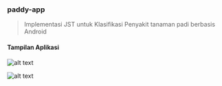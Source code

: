 ### paddy-app
> Implementasi JST untuk Klasifikasi Penyakit tanaman padi berbasis Android 

#### Tampilan Aplikasi
  ![alt text](https://github.com/mift019/paddy-app/blob/master/results/a.png)

  ![alt text](https://github.com/mift019/paddy-app/blob/master/results/b.png)
